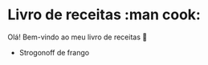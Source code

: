 # Livro de receitas :man cook:
Olá! Bem-vindo ao meu livro de receitas :wave:
- Strogonoff de frango
